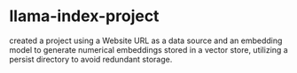 # llama-index-project
created a project using a Website URL as a data source and an embedding model to generate numerical embeddings stored in a vector store, utilizing a persist directory to avoid redundant storage.
